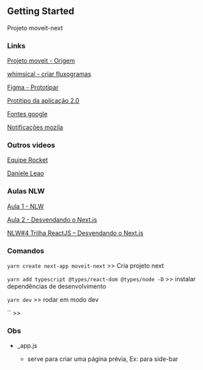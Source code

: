 ## Getting Started

Projeto moveit-next

### Links

[Projeto moveit - Origem](https://github.com/ederpbj/moveit)

[whimsical - criar fluxogramas](https://whimsical.com/MJrLar3fMC9vvTzVBxHMxZ)

[Figma - Prototipar](https://www.figma.com/file/W62VId1hckJ2uMHfKg4XNj/Move.it-1.0-(Copy)?node-id=160%3A2761)

[Protitipo da aplicação 2.0](https://www.figma.com/file/4DD3ceEhSdn2tPl3b8hIHn/Move.it-2.0-(Copy)?node-id=160%3A2761)

[Fontes google](https://fonts.google.com/)

[Notificações mozila](https://developer.mozilla.org/pt-BR/docs/Web/API/Notification)

### Outros videos

[Equipe Rocket](https://www.youtube.com/watch?v=5CZmkjFHe4U&ab_channel=Rocketseat)

[Daniele Leao](https://www.youtube.com/user/SuperDsystem)

### Aulas NLW

[Aula 1 - NLW](https://nextlevelweek.com/episodios/react/1/edicao/4?utm_source=convertkit&utm_medium=email&utm_campaign=NLW4+Aulas+dispon%C3%ADveis&utm_term=Leads+cadastrados&utm_content=Aula+01+React)

[Aula 2 - Desvendando o Next.js](https://www.youtube.com/watch?v=7ceWRavb6Ac&feature=emb_title&ab_channel=DiegoFernandes)

[NLW#4 Trilha ReactJS – Desvendando o Next.js](https://www.youtube.com/watch?v=7ceWRavb6Ac&feature=emb_title&ab_channel=DiegoFernandes)

### Comandos

`yarn create next-app moveit-next` >> Cria projeto next

`yarn add typescript @types/react-dom @types/node -D` >> instalar dependências de desenvolvimento

`yarn dev` >> rodar em modo dev

`` >>

### Obs

* _app.js 

    * serve para criar uma página prévia, Ex: para side-bar